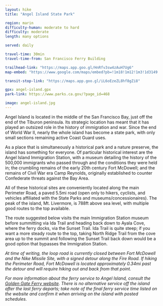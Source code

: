 ```yaml
---
layout: hike
title: "Angel Island State Park"

region: marin
difficulty-human: moderate to hard
difficulty: moderate
length: many options

served: daily

travel-time: 30min
travel-time-from: San Francisco Ferry Building

trailhead-link: "https://maps.app.goo.gl/HnRfv3sw4zAuH7Ug6"
map-embed: "https://www.google.com/maps/embed?pb=!1m18!1m12!1m3!1d3149.858192418125!2d-122.43452452411233!3d37.86360837196308!2m3!1f0!2f0!3f0!3m2!1i1024!2i768!4f13.1!3m3!1m2!1s0x808583ecdf5dd1db%3A0x83403a75417ceb81!2sAngel%20Island%20State%20Park!5e0!3m2!1sen!2sus!4v1733705031764!5m2!1sen!2sus"

transit-stop-link: "https://maps.app.goo.gl/iL6oEzeZL8hf8gZi8"

gpx: angel-island.gpx
park-link: https://www.parks.ca.gov/?page_id=468

image: angel-island.jpg
---
```


Angel Island is located in the middle of the San Francisco Bay, just off the end of the Tiburon peninsula. Its strategic location has meant that it has played an outsized role in the history of immigration and war. Since the end of World War II, nearly the whole island has become a state park, with only small sections remaining active Coast Guard uses.

As a place that is simultaneously a historical park and a nature preserve, the island has something for everyone. Of particular historical interest are the Angel Island Immigration Station, with a museum detailing the history of the 500,000 immigrants who passed through and the conditions they were held in; the crumbling remains of the early 20th century Fort McDowell; and the remains of Civil War era Camp Reynolds, originally established to counter Confederate threats against the Bay Area.

All of these historical sites are conveniently located along the main Perimeter Road, a paved 5.5mi road (open only to hikers, cyclists, and vehicles affiliated with the State Parks and museums/concessionaires). The peak of the island, Mt. Livermore, is 788ft above sea level, with multiple good routes to the top available.

The route suggested below visits the main Immigration Station museum before summitting via Ida Trail and heading back down to Ayala Cove, where the ferry docks, via the Sunset Trail. Ida Trail is quite steep; if you want a more steady route to the top, taking North Ridge Trail from the cove area up to the summit and following the Sunset Trail back down would be a good option that bypasses the Immigration Station.

*At time of writing, the loop road is currently closed between Fort McDowell and the Nike Missile Site, with a signed detour along the Fire Road. If hiking the Perimeter Road, Fort McDowell is located approximately 0.34mi past the detour and will require hiking out and back from that point.*

*For more information about the ferry service to Angel Island, consult the [Golden Gate Ferry website](https://www.goldengate.org/ferry/angel-island-ferry/). There is no alternative service off the island after the last ferry departs; take note of the final ferry service time listed on the website and confirm it when arriving on the island with posted schedules.*